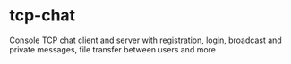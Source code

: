 # tcp-chat

Console TCP chat client and server with registration, login, broadcast and private messages, file transfer between users and more
